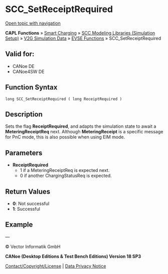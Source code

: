 # SCC_SetReceiptRequired

[Open topic with navigation](../../../../../CANoeDEFamily.htm#Topics/CAPLFunctions/SmartCharging/Functions/CAPLfunctionSCCSetReceiptRequired.md)

**CAPL Functions** » [Smart Charging](../CAPLFunctionsSmartChargingOverview.md) » [SCC Modeling Libraries (Simulation Setup)](../CAPLFunctionsSmartChargingOverview.md#BMNodeayerDLL) » [V2G Simulation Data](../CAPLFunctionsSmartChargingOverview.md#V2GSimDataWrite) » [EVSE Functions](../CAPLFunctionsSmartChargingOverview.md#V2GSimDataWrite) » SCC_SetReceiptRequired

## Valid for:
- CANoe DE
- CANoe4SW DE

## Function Syntax

```plaintext
long SCC_SetReceiptRequired ( long ReceiptRequired )
```

## Description

Sets the flag **ReceiptRequired**, and adapts the simulation state to await a **MeteringReceiptReq** next. Although **MeteringReceipt** is a specific message for PnC mode, this is also possible when using EIM mode.

## Parameters

- **ReceiptRequired**
  - 1 if a MeteringReceiptReq is expected next.
  - 0 if another ChargingStatusReq is expected.

## Return Values

- **0**: Not successful
- **1**: Successful

## Example

—

© Vector Informatik GmbH

**CANoe (Desktop Editions & Test Bench Editions) Version 18 SP3**

[Contact/Copyright/License](../../../Shared/ContactCopyrightLicense.md) | [Data Privacy Notice](https://www.vector.com/int/en/company/get-info/privacy-policy/)
